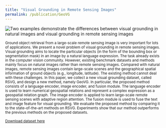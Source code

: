 ```yaml
---
title: "Visual Grounding in Remote Sensing Images"
permalink: /publication/GeoVG
---
```


![Two examples demonstrate the differences between visual grounding in natural images and visual grounding in remote sensing images](https://sunyuxi.github.io/images/cmpRSNatural.jpg)

<small>Ground object retrieval from a large-scale remote sensing image is very important for lots of applications. We present a novel problem of visual grounding in remote sensing images. Visual grounding aims to locate the particular objects (in the form of the bounding box or segmentation mask) in an image by a natural language expression. The task already exists in the computer vision community. However, existing benchmark datasets and methods mainly focus on natural images rather than remote sensing images. Compared with natural images, remote sensing images contain large-scale scenes and the geographical spatial information of ground objects (e.g., longitude, latitude). The existing method cannot deal with these challenges. In this paper, we collect a new visual grounding dataset, called RSVG, and design a new method, namely GeoVG. In particular, the proposed method consists of a language encoder, image encoder, and fusion module. The language encoder is used to learn numerical geospatial relations and represent a complex expression as a geospatial relation graph. The image encoder is applied to learn large-scale remote sensing scenes with adaptive region attention. The fusion module is used to fuse the text and image feature for visual grounding. We evaluate the proposed method by comparing it to the state-of-the-art methods on RSVG. Experiments show that our method outperforms the previous methods on the proposed datasets.

[Download dataset here](http://academicpages.github.io/files/paper1.pdf)
